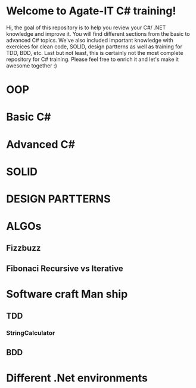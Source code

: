 # Welcome to Agate-IT C# training!

Hi, the goal of this repository is to help you review your C#/ .NET knowledge and improve it. You will find different sections from the basic to advanced C# topics. 
We've also included important knowledge with exercices for clean code, SOLID, design partterns as well as training for TDD, BDD, etc.
Last but not least, this is certainly not the most complete repository for C# training. Please feel free to enrich it and let's make it awesome together :)

# OOP
# Basic C# 
# Advanced C# 
# SOLID
# DESIGN PARTTERNS
# ALGOs
## Fizzbuzz
## Fibonaci Recursive vs Iterative
# Software craft Man ship
## TDD
### StringCalculator
## BDD
# Different .Net environments
